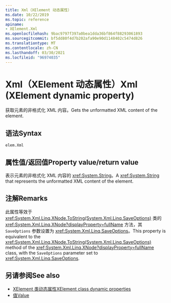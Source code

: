 ```yaml
---
title: Xml（XElement 动态属性）
ms.date: 10/22/2019
ms.topic: reference
apiname:
- XElement.Xml
ms.openlocfilehash: 9bac9797f397a0bea1dda36bf864f88293061893
ms.sourcegitcommit: bf5dd80f4d7b202afa90e90d1148402c5474d826
ms.translationtype: MT
ms.contentlocale: zh-CN
ms.lasthandoff: 03/30/2021
ms.locfileid: "96974035"
---
```

# <a name="xml-xelement-dynamic-property"></a><span data-ttu-id="05082-102">Xml（XElement 动态属性）</span><span class="sxs-lookup"><span data-stu-id="05082-102">Xml (XElement dynamic property)</span></span>

<span data-ttu-id="05082-103">获取元素的非格式化 XML 内容。</span><span class="sxs-lookup"><span data-stu-id="05082-103">Gets the unformatted XML content of the element.</span></span>

## <a name="syntax"></a><span data-ttu-id="05082-104">语法</span><span class="sxs-lookup"><span data-stu-id="05082-104">Syntax</span></span>

```xaml
elem.Xml
```

## <a name="property-valuereturn-value"></a><span data-ttu-id="05082-105">属性值/返回值</span><span class="sxs-lookup"><span data-stu-id="05082-105">Property value/return value</span></span>

<span data-ttu-id="05082-106">表示元素的非格式化 XML 内容的 <xref:System.String>。</span><span class="sxs-lookup"><span data-stu-id="05082-106">A <xref:System.String> that represents the unformatted XML content of the element.</span></span>

## <a name="remarks"></a><span data-ttu-id="05082-107">注解</span><span class="sxs-lookup"><span data-stu-id="05082-107">Remarks</span></span>

<span data-ttu-id="05082-108">此属性等效于 <xref:System.Xml.Linq.XNode.ToString(System.Xml.Linq.SaveOptions)> 类的 <xref:System.Xml.Linq.XNode?displayProperty=fullName> 方法，其 `SaveOptions` 参数设置为 <xref:System.Xml.Linq.SaveOptions>。</span><span class="sxs-lookup"><span data-stu-id="05082-108">This property is equivalent to the <xref:System.Xml.Linq.XNode.ToString(System.Xml.Linq.SaveOptions)> method of the <xref:System.Xml.Linq.XNode?displayProperty=fullName> class, with the `SaveOptions` parameter set to <xref:System.Xml.Linq.SaveOptions>.</span></span>

## <a name="see-also"></a><span data-ttu-id="05082-109">另请参阅</span><span class="sxs-lookup"><span data-stu-id="05082-109">See also</span></span>

- [<span data-ttu-id="05082-110">XElement 类动态属性</span><span class="sxs-lookup"><span data-stu-id="05082-110">XElement class dynamic properties</span></span>](attribute-xelement-dynamic-property.md)
- [<span data-ttu-id="05082-111">值</span><span class="sxs-lookup"><span data-stu-id="05082-111">Value</span></span>](value-xelement-dynamic-property.md)
